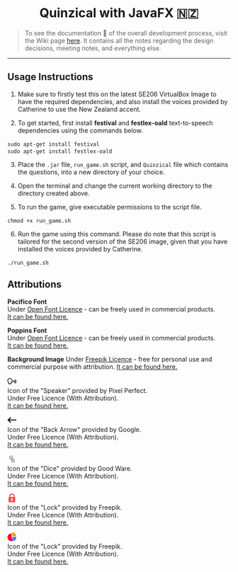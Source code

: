 <h1 align="center">Quinzical with JavaFX 🇳🇿</h1>

> To see the documentation 📝 of the overall development process, visit the Wiki page [here](./wiki/home.md). It contains all the notes regarding the design decisions, meeting notes, and everything else.

<hr>

## Usage Instructions
1. Make sure to firstly test this on the latest SE206 VirtualBox Image to have the required dependencies, and also install the voices provided by Catherine to use the New Zealand accent.

2. To get started, first install **festival** and **festlex-oald** text-to-speech dependencies using the commands below.

```
sudo apt-get install festival
sudo apt-get install festlex-oald
```
3. Place the `.jar` file, `run_game.sh` script, and `Quinzical` file which contains the questions, into a new directory of your choice.

4. Open the terminal and change the current working directory to the directory created above.

5.  To run the game, give executable permissions to the script file.

```
chmod +x run_game.sh
```

6. Run the game using this command. Please do note that this script is tailored for the second version of the SE206 image, given that you have installed the voices provided by Catherine.

```
./run_game.sh
```

## Attributions

**Pacifico Font**\
Under [Open Font Licence](https://scripts.sil.org/cms/scripts/page.php?site_id=nrsi&id=OFL) - can be freely used in commercial products.\
[It can be found here.](https://fonts.google.com/specimen/Pacifico)

**Poppins Font**\
Under [Open Font Licence](https://scripts.sil.org/cms/scripts/page.php?site_id=nrsi&id=OFL) - can be freely used in commercial products.\
[It can be found here.](https://fonts.google.com/specimen/Poppins)

**Background Image**
Under [Freepik Licence](https://www.freepikcompany.com/legal#nav-freepik-license) - free for personal use and commercial purpose with attribution.
[It can be found here.](https://www.freepik.com/free-vector/welcome-new-zealand-landing-page_6345340.htm#page=1&query=new%20zealand&position=4)

<img width="20px" src="./src/quinzical/resources/icons/speaker.png">\
Icon of the "Speaker" provided by Pixel Perfect.\
Under Free Licence (With Attribution).\
[It can be found here.](https://www.flaticon.com/free-icon/speaking_151840?term=speak&page=1&position=14)

<img width="20px" src="./src/quinzical/resources/icons/back.png">\
Icon of the "Back Arrow" provided by Google.\
Under Free Licence (With Attribution).\
[It can be found here.](https://www.flaticon.com/free-icon/back-arrow_566095?term=back%20arrow&page=1&position=36)

<img width="20px" src="./src/quinzical/resources/icons/random.png">\
Icon of the "Dice" provided by Good Ware.\
Under Free Licence (With Attribution).\
[It can be found here.](https://www.flaticon.com/free-icon/random_2619060?term=random&page=1&position=6)

<img width="20px" src="./src/quinzical/resources/icons/lock.png">\
Icon of the "Lock" provided by Freepik.\
Under Free Licence (With Attribution).\
[It can be found here.](https://www.flaticon.com/free-icon/locked-padlock_61457?term=lock&page=1&position=20)

<img width="20px" src="./src/quinzical/resources/icons/statistics.png">\
Icon of the "Lock" provided by Freepik.\
Under Free Licence (With Attribution).\
[It can be found here.](https://www.flaticon.com/free-icon/locked-padlock_61457?term=lock&page=1&position=20)